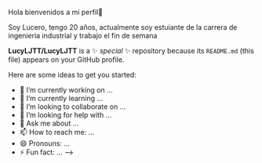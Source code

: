 Hola bienvenidos a mi perfil👋

<!--un # para que el texto sea mas grande-->

Soy Lucero, tengo 20 años, actualmente soy estuiante de la carrera de ingenieria industrial y trabajo el fin de semana

**LucyLJTT/LucyLJTT** is a ✨ _special_ ✨ repository because its `README.md` (this file) appears on your GitHub profile.


Here are some ideas to get you started:

- 🔭 I’m currently working on ...
- 🌱 I’m currently learning ...
- 👯 I’m looking to collaborate on ...
- 🤔 I’m looking for help with ...
- 💬 Ask me about ...
- 📫 How to reach me: ...
- 😄 Pronouns: ...
- ⚡ Fun fact: ...
-->
